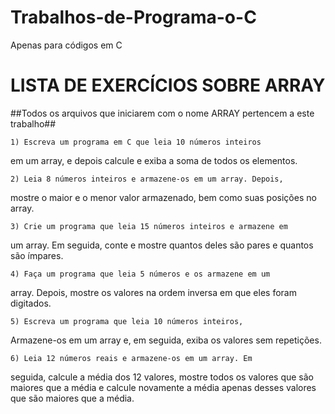# Trabalhos-de-Programa-o-C
Apenas para códigos em C

LISTA DE EXERCÍCIOS SOBRE ARRAY
==================================

##Todos os arquivos que iniciarem com o nome ARRAY pertencem a este trabalho##

    1) Escreva um programa em C que leia 10 números inteiros
em um array, e depois calcule e exiba a soma de todos os
elementos.

    2) Leia 8 números inteiros e armazene-os em um array. Depois,
mostre o maior e o menor valor armazenado, bem como suas
posições no array.

    3) Crie um programa que leia 15 números inteiros e armazene em
um array. Em seguida, conte e mostre quantos deles são pares
e quantos são ímpares.

    4) Faça um programa que leia 5 números e os armazene em um
array. Depois, mostre os valores na ordem inversa em que eles
foram digitados.

    5) Escreva um programa que leia 10 números inteiros,
Armazene-os em um array e, em seguida, exiba os 
valores sem repetições.

    6) Leia 12 números reais e armazene-os em um array. Em
seguida, calcule a média dos 12 valores, mostre todos os
valores que são maiores que a média e calcule novamente
a média apenas desses valores que são maiores que a média.

